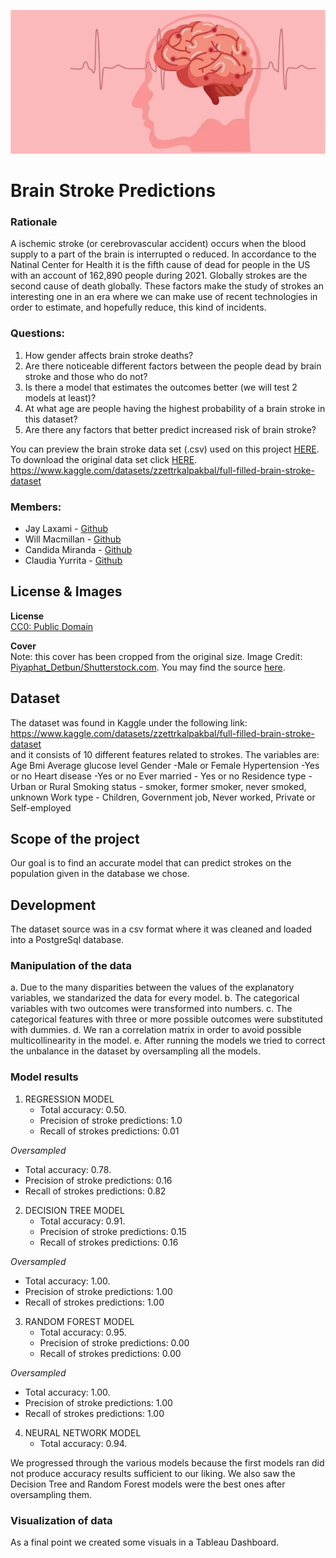 ![cover](/Images/dataset-cover.jpg)
# Brain Stroke Predictions

### Rationale
A ischemic stroke (or cerebrovascular accident) occurs when the blood supply to a part of the brain is interrupted o reduced. In accordance to the Natinal Center for Health it is the fifth cause of dead for people in the US with an account of 162,890 people during 2021. Globally strokes are the second cause of death globally. These factors make the study of strokes an interesting one in an era where we can make use of recent technologies in order to estimate, and hopefully reduce, this kind of incidents.

### Questions:
1. How gender affects brain stroke deaths?
2. Are there noticeable different factors between the people dead by brain stroke and those who do not?
3. Is there a model that estimates the outcomes better (we will test 2 models at least)?
4. At what age are people having the highest probability of a brain stroke in this dataset?
5. Are there any factors that better predict increased risk of brain stroke?

You can preview the brain stroke data set (.csv) used on this project [HERE](/Resources/brain_stroke_data.csv). To download the original data set click [HERE](https://www.kaggle.com/datasets/zzettrkalpakbal/full-filled-brain-stroke-dataset/download?datasetVersionNumber=2).
https://www.kaggle.com/datasets/zzettrkalpakbal/full-filled-brain-stroke-dataset

### Members: 
* Jay Laxami - [Github](https://github.com/JayLaxami)
* Will Macmillan - [Github](https://github.com/willmacmillan)
* Candida Miranda - [Github](https://github.com/candidamg)
* Claudia Yurrita - [Github](https://github.com/Clauym)


## License & Images

<b> License </b><br>
[CC0: Public Domain](https://creativecommons.org/publicdomain/zero/1.0/)

<b> Cover </b><br>
Note: this cover has been cropped from the original size. Image Credit: [Piyaphat_Detbun/Shutterstock.com](Piyaphat_Detbun/Shutterstock.com). You may find the source [here](https://www.news-medical.net/news/20211117/Raising-awareness-of-stroke-and-how-to-prevent-it.aspx).

## Dataset
The dataset was found in Kaggle under the following link:
<https://www.kaggle.com/datasets/zzettrkalpakbal/full-filled-brain-stroke-dataset> <br>
and it consists of 10 different features related to strokes.
The variables are:
Age
Bmi
Average glucose level
Gender -Male or Female
Hypertension -Yes or no
Heart disease -Yes or no
Ever married - Yes or no
Residence type -Urban or Rural
Smoking status - smoker, former smoker, never smoked, unknown
Work type - Children, Government job, Never worked, Private or Self-employed
## Scope of the project
Our goal is to find an accurate model that can predict strokes on the population given in the database we chose.
## Development
The dataset source was in a csv format where it was cleaned and loaded into a PostgreSql database.
### Manipulation of the data
a. Due to the many disparities between the values of the explanatory variables, we standarized the data for every model.
b. The categorical variables with two outcomes were transformed into numbers.
c. The categorical features with three or more possible outcomes were substituted with dummies.
d. We ran a correlation matrix in order to avoid possible multicollinearity in the model.
e. After running the models we tried to correct the unbalance in the dataset by oversampling all the models.
### Model results
1. REGRESSION MODEL
   - Total accuracy: 0.50.
   - Precision of stroke predictions: 1.0
   - Recall of strokes predictions: 0.01 <br>
   
*Oversampled*
   - Total accuracy: 0.78.
   - Precision of stroke predictions: 0.16
   - Recall of strokes predictions: 0.82
2. DECISION TREE MODEL
   - Total accuracy: 0.91.
   - Precision of stroke predictions: 0.15
   - Recall of strokes predictions: 0.16 <br>
   
*Oversampled*
   - Total accuracy: 1.00.
   - Precision of stroke predictions: 1.00
   - Recall of strokes predictions: 1.00<br>
3. RANDOM FOREST MODEL
   - Total accuracy: 0.95.
   - Precision of stroke predictions: 0.00
   - Recall of strokes predictions: 0.00 <br>
   
*Oversampled*
   - Total accuracy: 1.00.
   - Precision of stroke predictions: 1.00
   - Recall of strokes predictions: 1.00<br>
   
4. NEURAL NETWORK MODEL
   - Total accuracy: 0.94.
    
We progressed through the various models because the first models ran did not produce accuracy results sufficient to our liking. We also saw the Decision Tree and Random Forest models were the best ones after oversampling them.

### Visualization of data
As a final point we created some visuals in a Tableau Dashboard.
